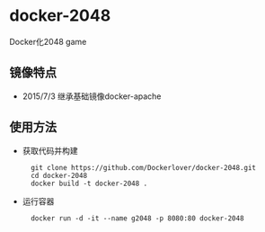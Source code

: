 # docker-2048
Docker化2048 game

## 镜像特点

- 2015/7/3 继承基础镜像docker-apache

## 使用方法

- 获取代码并构建

        git clone https://github.com/Dockerlover/docker-2048.git
        cd docker-2048
        docker build -t docker-2048 .

- 运行容器

        docker run -d -it --name g2048 -p 8080:80 docker-2048
